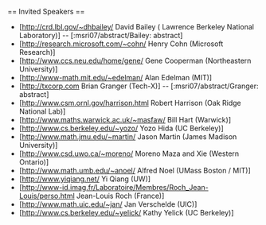 == Invited Speakers ==

  * [http://crd.lbl.gov/~dhbailey/ David Bailey ( Lawrence Berkeley National Laboratory)] -- [:msri07/abstract/Bailey: abstract]
  * [http://research.microsoft.com/~cohn/ Henry Cohn (Microsoft Research)]
  * [http://www.ccs.neu.edu/home/gene/ Gene Cooperman (Northeastern University)]
  * [http://www-math.mit.edu/~edelman/ Alan Edelman (MIT)]
  * [http://txcorp.com Brian Granger  (Tech-X)] -- [:msri07/abstract/Granger: abstract]
  * [http://www.csm.ornl.gov/harrison.html Robert Harrison (Oak Ridge National Lab)]
  * [http://www.maths.warwick.ac.uk/~masfaw/ Bill Hart (Warwick)]
  * [http://www.cs.berkeley.edu/~yozo/ Yozo Hida (UC Berkeley)]
  * [http://www.math.jmu.edu/~martin/ Jason Martin (James Madison University)]
  * [http://www.csd.uwo.ca/~moreno/ Moreno Maza and Xie (Western Ontario)]
  * [http://www.math.umb.edu/~anoel/ Alfred Noel (UMass Boston / MIT)]
  * [http://www.yiqiang.net/ Yi Qiang (UW)]
  * [http://www-id.imag.fr/Laboratoire/Membres/Roch_Jean-Louis/perso.html Jean-Louis Roch (France)]
  * [http://www.math.uic.edu/~jan/ Jan Verschelde (UIC)]
  * [http://www.cs.berkeley.edu/~yelick/ Kathy Yelick (UC Berkeley)]
